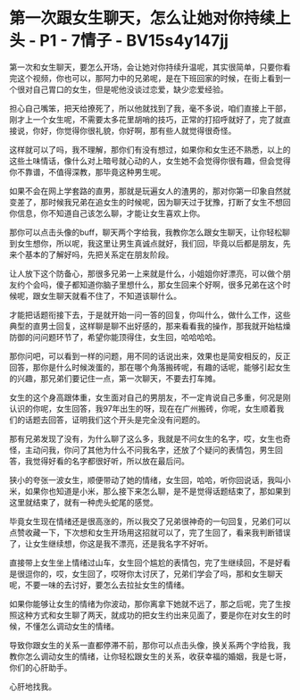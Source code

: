 # 第一次跟女生聊天，怎么让她对你持续上头 - P1 - 7情子 - BV15s4y147jj

第一次和女生聊天，要怎么开场，会让她对你持续升温呢，其实很简单，只要你看完这个视频，你也可以，那阿力中的兄弟呢，是在下班回家的时候，在街上看到一个很对自己胃口的女生，但是呢他没谈过恋爱，缺少恋爱经验。

担心自己嘴笨，把天给撩死了，所以他就找到了我，毫不多说，咱们直接上干部，刚才上一个女生呢，不需要太多花里胡哨的技巧，正常的打招呼就好了，完了就直接说，你好，你觉得你很礼貌，你好啊，那有些人就觉得很奇怪。

这样就可以了吗，我不理解，那你们有没有想过，如果你和女生还不熟悉，以上的这些土味情话，像什么对上暗号就心动的人，女生她不会觉得你很有趣，但会觉得你不靠谱，不值得深教，那毕竟这种男生呢。

如果不会在网上学套路的直男，那就是玩遍女人的渣男的，那对你第一印象自然就变差了，那时候我兄弟在追女生的时候呢，因为聊天过于犹豫，打断了女生不想回你信息，你不知道自己该怎么聊，才能让女生喜欢上你。

那你可以点击头像的buff，聊天两个字给我，我教你怎么跟女生聊天，让你轻松聊到女生想你，所以呢，我这里让男生真诚点就好，我们回，毕竟以后都是朋友，先来个基本的了解好吗，先把关系定在朋友阶段。

让人放下这个防备心，那很多兄弟一上来就是什么，小姐姐你好漂亮，可以做个朋友约个会吗，傻子都知道你脑子里想什么，那女生回来个好啊，很多兄弟在这个时候呢，跟女生聊天就看不住了，不知道该聊什么。

才能把话题衔接下去，于是就开始一问一答的回复，你叫什么，做什么工作，这些典型的直男士回复，这样聊是聊不出好感的，那来看看我的操作，那我就开始枯燥防御的问问题环节了，希望你能顶得住，女生回，哈哈哈哈。

那你问吧，可以看到一样的问题，用不同的话说出来，效果也是简安相反的，反正回答，那你是什么时候泼蛋的，那在哪个角落搬砖呢，有趣的话呢，能够引起女生的兴趣，那兄弟们要记住一点，第一次聊天，不要去打车摊。

女生的这个身高跟体重，女生面对自己的男朋友，不一定肯说自己多重，何况是刚认识的你呢，女生回答，我97年出生的呀，现在在广州搬砖，你呢，女生顺着我们的话题去回答，证明我们这个开头是完全没有问题的。

那有兄弟发现了没有，为什么聊了这么多，我就是不问女生的名字，哎，女生也奇怪，主动问我，你问了其他为什么不问我名字，还放了个疑问的表情包，男生回答，我觉得好看的名字都很好听，所以放在最后问。

狭小的夸张一波女生，顺便带动了她的情绪，女生回，哈哈，听你回说话，我叫小米，如果你也知道是小米，那么接下来怎么聊，是不是觉得话题结束了，那如果到这里就结束了，就有一种虎头蛇尾的感觉。

毕竟女生现在情绪还是很高涨的，所以我交了兄弟很神奇的一句回复，兄弟们可以点赞收藏一下，下次想和女生开场用这招就可以了，完了生回了，看来我判断错误了，让女生继续想，你这是我不漂亮，还是我名字不好听。

直接带上女生坐上情绪过山车，女生回个尴尬的表情包，完了生继续回，不是好看是很逗你的，哎，女生回了，哎呀你太讨厌了，兄弟们学会了吗，那和女生聊天呢，不要一味的去讨好，要怎么去拉扯女生的情绪。

如果你能够让女生的情绪为你波动，那你离拿下她就不远了，那之后呢，完了生按照这种方式和女生聊了两天，就成功的把女生约出来见面了，要是你在对女生的时候，不懂怎么调动女生的情绪。

导致你跟女生的关系一直都停滞不前，那你可以点击头像，换关系两个字给我，我教你怎么调动女生的情绪，让你轻松跟女生的关系，收获幸福的婚姻，我是七哥，你们的心肝助手。

心肝地找我。